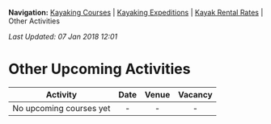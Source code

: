 **Navigation:** [Kayaking Courses](index) &#124; [Kayaking Expeditions](expedition) &#124; [Kayak Rental Rates](rental) &#124; Other Activities

_Last Updated: 07 Jan 2018 12:01_
# Other Upcoming Activities

Activity | Date | Venue | Vacancy
:---:|:---:|:---:|:---:
No upcoming courses yet|-|-|-

